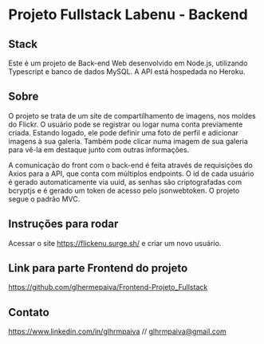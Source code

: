 # **Projeto Fullstack Labenu - Backend**

## Stack
Este é um projeto de Back-end Web desenvolvido em Node.js, utilizando Typescript e banco de dados MySQL. A API está hospedada no Heroku.

## Sobre
O projeto se trata de um site de compartilhamento de imagens, nos moldes do Flickr. O usuário pode se registrar ou logar numa conta previamente criada. Estando logado, ele pode definir uma foto de perfil e adicionar imagens à sua galeria. Também pode clicar numa imagem  de sua galeria para vê-la em destaque junto com outras informações.

A comunicação do front com o back-end é feita através de requisições do Axios para a API, que conta com múltiplos endpoints. O id de cada usuário é gerado automaticamente via uuid, as senhas são criptografadas com bcryptjs e é gerado um token de acesso pelo jsonwebtoken. O projeto segue o padrão MVC.

## Instruções para rodar
Acessar o site https://flickenu.surge.sh/ e criar um novo usuário.

## Link para parte Frontend do projeto
https://github.com/glhermepaiva/Frontend-Projeto_Fullstack

## Contato
https://www.linkedin.com/in/glhrmpaiva // glhrmpaiva@gmail.com
